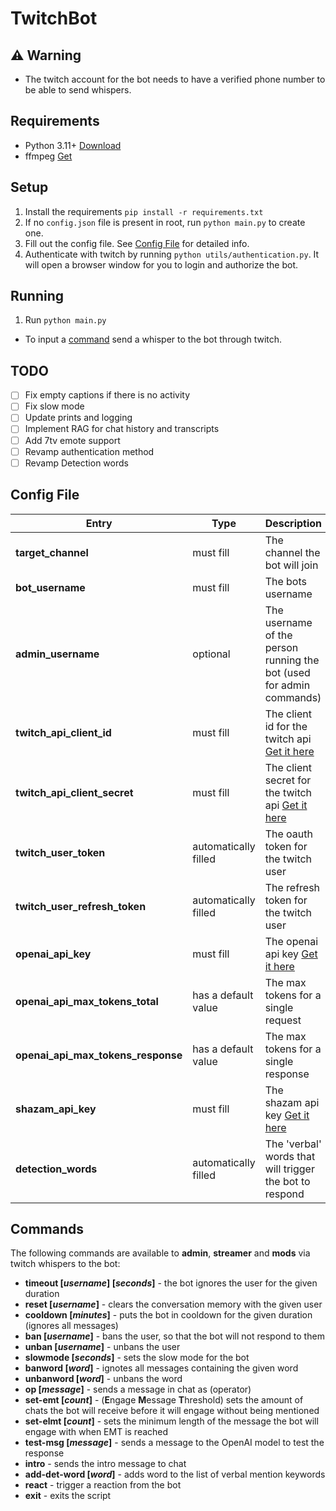 # TwitchBot

## :warning: Warning
- The twitch account for the bot needs to have a verified phone number to be able to send whispers.

## Requirements
- Python 3.11+ [Download](https://www.python.org/downloads/)
- ffmpeg [Get](https://www.ffmpeg.org/download.html)

## Setup
1. Install the requirements `pip install -r requirements.txt`
2. If no `config.json` file is present in root, run `python main.py` to create one.
2. Fill out the config file. See [Config File](#config-file) for detailed info.
3. Authenticate with twitch by running `python utils/authentication.py`. It will open a browser window for you to login and authorize the bot.

## Running
1. Run `python main.py`
- To input a [command](#commands) send a whisper to the bot through twitch.

## TODO
- [ ] Fix empty captions if there is no activity
- [ ] Fix slow mode
- [ ] Update prints and logging
- [ ] Implement RAG for chat history and transcripts
- [ ] Add 7tv emote support
- [ ] Revamp authentication method
- [ ] Revamp Detection words 

## Config File
| Entry | Type | Description |
| --- | --- | --- |
| **target_channel** | must fill | The channel the bot will join |
| **bot_username** | must fill | The bots username |
| **admin_username** | optional | The username of the person running the bot (used for admin commands) |
| **twitch_api_client_id** | must fill | The client id for the twitch api [Get it here](https://dev.twitch.tv/console/apps) |
| **twitch_api_client_secret** | must fill | The client secret for the twitch api [Get it here](https://dev.twitch.tv/console/apps) |
| **twitch_user_token** | automatically filled | The oauth token for the twitch user |
| **twitch_user_refresh_token** | automatically filled | The refresh token for the twitch user |
| **openai_api_key** | must fill | The openai api key [Get it here](https://platform.openai.com/account/api-keys) |
| **openai_api_max_tokens_total** | has a default value | The max tokens for a single request |
| **openai_api_max_tokens_response** | has a default value | The max tokens for a single response |
| **shazam_api_key** | must fill | The shazam api key [Get it here](https://rapidapi.com/apidojo/api/shazam) |
| **detection_words** | automatically filled | The 'verbal' words that will trigger the bot to respond |

## Commands 
The following commands are available to **admin**, **streamer** and **mods** via twitch whispers to the bot:
+ **timeout [*username*] [*seconds*]** - the bot ignores the user for the given duration
+ **reset [*username*]** - clears the conversation memory with the given user
+ **cooldown [*minutes*]** - puts the bot in cooldown for the given duration (ignores all messages)
+ **ban [*username*]** - bans the user, so that the bot will not respond to them
+ **unban [*username*]** - unbans the user
+ **slowmode [*seconds*]** - sets the slow mode for the bot
+ **banword [*word*]** - ignotes all messages containing the given word
+ **unbanword [*word*]** - unbans the word
+ **op [*message*]** - sends a message in chat as (operator)
+ **set-emt [*count*]** - (**E**ngage **M**essage **T**hreshold) sets the amount of chats the bot will receive before it will engage without being mentioned
+ **set-elmt [*count*]** - sets the minimum length of the message the bot will engage with when EMT is reached
+ **test-msg [*message*]** - sends a message to the OpenAI model to test the response
+ **intro** - sends the intro message to chat
+ **add-det-word [*word*]** - adds word to the list of verbal mention keywords
+ **react** - trigger a reaction from the bot
+ **exit** - exits the script
